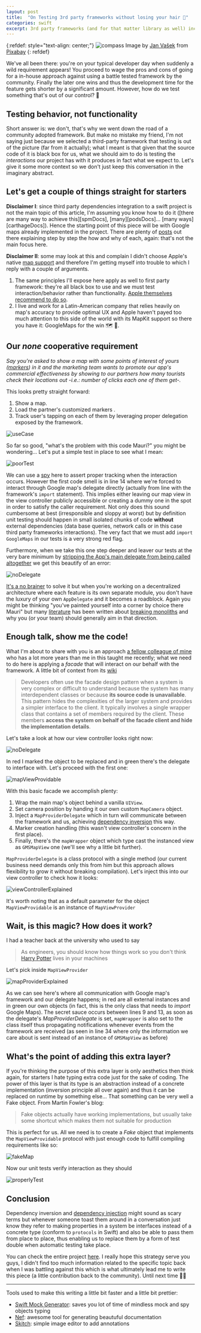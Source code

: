 ```yaml
---
layout: post
title:  "On Testing 3rd party frameworks without losing your hair 🤯"
categories: swift
excerpt: 3rd party frameworks (and for that matter library as well) increase our productivity by handing us canned-flexible features. However this black box behavior shouldn't allow our code to be at the mercy of unknown side effects, let alone prevent us from covering it with proper testing.
---
```


[referralAutor]: https://pixabay.com/es/users/jeshoots-com-264599/?utm_source=link-attribution&amp;utm_medium=referral&amp;utm_campaign=image&amp;utm_content=3087585
[referralLink]: https://pixabay.com/es/?utm_source=link-attribution&amp;utm_medium=referral&amp;utm_campaign=image&amp;utm_content=3087585
[testingTalk]: https://developer.apple.com/videos/play/wwdc2018/417/
[markerDoc]: https://developers.google.com/maps/documentation/ios-sdk/marker
[mapkitDoc]: https://developer.apple.com/documentation/mapkit
[spmDoc]: https://developer.apple.com/documentation/xcode/adding_package_dependencies_to_your_app
[carthageDoc]: https://github.com/Carthage/Carthage
[podsDoc]: https://cocoapods.org
[gMapsDoc]: https://www.raywenderlich.com/7363101-google-maps-ios-sdk-tutorial-getting-started
[testDouble]: https://martinfowler.com/bliki/TestDouble.html
[stripAppDelegate]: https://marcosantadev.com/fake-appdelegate-unit-testing-swift/
[noBrainer]: https://stackoverflow.com/a/40582153/2376336
[cleanArchitecture]: https://www.goodreads.com/book/show/18043011-clean-architecture
[breakingMonolith]: https://easy-software.com/en/newsroom/microservices-vs-monolith-a-paradigm-shift-in-software-development/
[colleague]: https://www.linkedin.com/in/sebastian-gonzalez-anastas%C3%ADa-46559548/
[facadeWiki]: https://en.wikipedia.org/wiki/Facade_pattern
[dependencyInversion]: https://stackify.com/dependency-inversion-principle/
[potter]: https://en.wikipedia.org/wiki/Harry_Potter
[dependencyInjection]: https://martinfowler.com/articles/injection.html#InversionOfControl
[github]: https://github.com/mchirino89/mapTesting
[mockGenerator]: https://github.com/seanhenry/SwiftMockGeneratorForXcode
[nef]: https://github.com/bow-swift/nef
[skitch]: https://evernote.com/intl/es/products/skitch

{:refdef: style="text-align: center;"}
![compass](/assets/posts/4_3rdPartyTesting/streesedOut.jpg)
Image by [Jan Vašek][referralAutor] from [Pixabay][referralLink]
{: refdef}

We've all been there: you're on your typical developer day when suddenly a wild requirement appears! You proceed to wage the pros and cons of going for a in-house approach against using a battle tested framework by the community. Finally the later one wins and thus the development time for the feature gets shorter by a significant amount. However, how do we test something that's out of our control? 🤔

## Testing behavior, not functionality

Short answer is: we don't, that's why we went down the road of a community adopted framework. But make no mistake my friend, I'm not saying just because we selected a third-party framework that testing is out of the picture (far from it actually); what I meant is that given that the source code of it is black box for us, what we should aim to do is testing the *interactions* our project has with it produces in fact what we expect to. Let's give it some more context so we don't just keep this conversation in the imaginary abstract.

## Let's get a couple of things straight for starters

**Disclaimer I**: since third party dependencies integration to a swift project is not the main topic of this article, I'm assuming you know how to do it ([there are many way to achieve this][spmDocs], [many][podsDocs]... [many ways][carthageDocs]). Hence the starting point of this piece will be with Google maps already implemented in the project. There are plenty of [posts][gMapsDoc] out there explaining step by step the how and why of each, again: that's not the main focus here.

**Disclaimer II**: some may look at this and complain I didn't choose Apple's native [map support][mapkitDoc] and therefore I'm getting myself into trouble to which I reply with a couple of arguments.

1. The same principles I'll expose here apply as well to first party framework: they're all black box to use and we must test interaction/behavior rather than functionality. [Apple themselves recommend to do so][testingTalk].
2. I live and work for a Latin-American company that relies heavily on map's accuracy to provide optimal UX and Apple haven't payed too much attention to this side of the world with its MapKit support so there you have it: GoogleMaps for the win 🗺 🤺.

## Our *none* cooperative requirement

*Say you're asked to show a map with some points of interest of yours ([markers][markerDoc]) in it and the marketing team wants to promote our app's commercial effectiveness by showing to our partners how many tourists check their locations out -i.e.: number of clicks each one of them get-.*

This looks pretty straight forward:

1. Show a map.
2. Load the partner's customized markers .
3. Track user's tapping on each of them by leveraging proper delegation exposed by the framework.


![useCase](/assets/posts/4_3rdPartyTesting/useCase.gif)

So far so good, "what's the problem with this code Mauri?" you might be wondering... Let's put a simple test in place to see what I mean:

![poorTest](/assets/posts/4_3rdPartyTesting/poorTest.jpg)

We can use a [spy][testDouble] here to assert proper tracking when the interaction occurs. However the first code smell is in line 14 where we're forced to interact through Google map's delegate directly (actually from line with the framework's `import` statement). This implies either leaving our map view in the view controller publicly accessible or creating a dummy one in the spot in order to satisfy the caller requirement. Not only does this sound cumbersome at best (irresponsible and sloppy at worst) but by definition unit testing should happen in small isolated chunks of code **without** external dependencies (data base queries, network calls or in this case third party frameworks interactions). The very fact that we must add `import GoogleMaps` in our tests is a very strong red flag.

Furthermore, when we take this one step deeper and leaver our tests at the very bare minimum by [stripping the App's main delegate  from being called altogether][stripAppDelegate]
we get this beautify of an error:

![noDelegate](/assets/posts/4_3rdPartyTesting/noDelegate.png)

[It's a no brainer][noBrainer] to solve it but when you're working on a decentralized architecture where each feature is its own separate module, you don't have the luxury of your own `AppDelegate` and it becomes a roadblock. Again you might be thinking "you've painted yourself into a corner by choice there Mauri" but many [literature][cleanArchitecture] has been written about [breaking monoliths][breakingMonolith] and why you (or your team) should generally aim in that direction.

## Enough talk, show me the code!

What I'm about to share with you is an approach [a fellow colleague of mine][colleague] who has a lot more years than me in this taught me recently; what we need to do here is applying a *facade* that will interact on our behalf with the framework. A little bit of context from its [wiki][facadeWiki]

> Developers often use the facade design pattern when a system is very complex or difficult to understand because the system has many interdependent classes or because **its source code is unavailable**. This pattern hides the complexities of the larger system and provides a simpler interface to the client. It typically involves a single wrapper class that contains a set of members required by the client. These members **access the system on behalf of the facade client and hide the implementation details**.

Let's take a look at how our view controller looks right now:

![noDelegate](/assets/posts/4_3rdPartyTesting/faultyVC.jpg)

In red I marked the object to be replaced and in green there's the delegate to interface with. Let's proceed with the first one:

![mapViewProvidable](/assets/posts/4_3rdPartyTesting/mapViewProvidable.jpg)

With this basic facade we accomplish plenty:

1. Wrap the main map's object behind a vanilla `UIView`.
2. Set camera position by handing it our own custom `MapCamera` object.
3. Inject a `MapProviderDelegate` which in turn will communicate between the framework and us, achieving [dependency inversion][dependencyInversion] this way.
4. Marker creation handling (this wasn't view controller's concern in the first place).
5. Finally, there's the `mapWrapper` object which type cast the instanced view as `GMSMapView` one (we'll see why a little bit further).

`MapProviderDelegate` is a class protocol with a single method (our current business need demands only this from him but this approach allows flexibility to grow it without breaking compilation). Let's inject this into our view controller to check how it looks:

![viewControllerExplained](/assets/posts/4_3rdPartyTesting/viewControllerExplained.jpg)

It's worth noting that as a default parameter for the object `MapViewProvidable` is an instance of `MapViewProvider`

## Wait, is this magic? How does it work?

I had a teacher back at the university who used to say 

> As engineers, you should know how things work so you don't think [Harry Potter][potter] lives in your machines

Let's pick inside `MapViewProvider`

![mapProviderExplained](/assets/posts/4_3rdPartyTesting/mapProviderExplained.jpg)

As we can see here's where all communication with Google map's framework and our delegate happens; in red are all external instances and in green our own objects (in fact, this is the only class that needs to *import* Google Maps). The secret sauce occurs between lines 9 and 13, as soon as the delegate's *MapProviderDelegate* is set, `mapWrapper` is also set to the class itself thus propagating notifications whenever events from the framework are received (as seen in line 34 where only the information we care about is sent instead of an instance of `GMSMapView` as before)

## What's the point of adding this extra layer? 

If you're thinking the purpose of this extra layer is only aesthetics then think again, for starters I hate typing extra code just for the sake of coding. The power of this layer is that its type is an abstraction instead of a concrete implementation (inversion principle all over again) and thus it can be replaced on runtime by something else... That something can be very well a Fake object. From Martin Fowler's blog:

> Fake objects actually have working implementations, but usually take some shortcut which makes them not suitable for production

This is perfect for us. All we need is to create a _Fake_ object that implements the `MapViewProvidable` protocol with just enough code to fulfill compiling requirements like so:

![fakeMap](/assets/posts/4_3rdPartyTesting/fakeMap.jpg)

Now our unit tests verify interaction as they should 

![properlyTest](/assets/posts/4_3rdPartyTesting/properlyTest.jpg)

## Conclusion

Dependency inversion and [dependency injection][dependencyInjection] might sound as scary terms but whenever someone toast them around in a conversation just know they refer to making properties in a system be interfaces instead of a concrete type (conform to `protocols` in Swift) and also be able to pass them from place to place, thus enabling us to replace them by a form of test double when automatic testing take place. 

You can check the entire project [here][github]. I really hope this strategy serve you guys, I didn't find too much information related to the specific topic back when I was battling against this which is what ultimately lead me to write this piece (a little contribution back to the community). Until next time 👋🏽

---

Tools used to make this writing a little bit faster and a little bit prettier:

- [Swift Mock Generator][mockGenerator]: saves you lot of time of mindless mock and spy objects typing
- [Nef][nef]: awesome tool for generating beautuful documentation
- [Skitch][skitch]: simple image editor to add annotations
